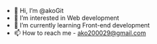 - 👋 Hi, I’m @akoGit
- 👀 I’m interested in Web development
- 🌱 I’m currently learning Front-end development
- 📫 How to reach me - ako200029@gmail.com

<!---
akoGit/akoGit is a ✨ special ✨ repository because its `README.md` (this file) appears on your GitHub profile.
You can click the Preview link to take a look at your changes.
--->
